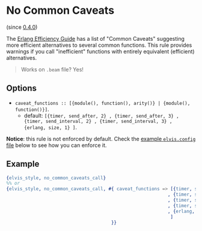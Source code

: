 # No Common Caveats

(since [0.4.0](https://github.com/inaka/elvis_core/releases/tag/0.4.0))

The [Erlang Efficiency Guide](http://erlang.org/doc/efficiency_guide/commoncaveats.html) has a list
of "Common Caveats" suggesting more efficient alternatives to several common functions.  This rule
provides warnings if you call "inefficient" functions with entirely equivalent (efficient)
alternatives.

> Works on `.beam` file? Yes!

## Options

- `caveat_functions :: [{module(), function(), arity()} | {module(), function()}]`.
  - default: `[{timer, send_after, 2}
             , {timer, send_after, 3}
             , {timer, send_interval, 2}
             , {timer, send_interval, 3}
             , {erlang, size, 1}
              ]`.

**Notice**: this rule is not enforced by default. Check the
[example `elvis.config` file](#example-elvisconfig) below to see how you can enforce it.

## Example

```erlang
{elvis_style, no_common_caveats_call}
%% or
{elvis_style, no_common_caveats_call, #{ caveat_functions => [{timer, send_after, 2}
                                                            , {timer, send_after, 3}
                                                            , {timer, send_interval, 2}
                                                            , {timer, send_interval, 3}
                                                            , {erlang, size, 1}
                                                             ]
                                       }}
```
